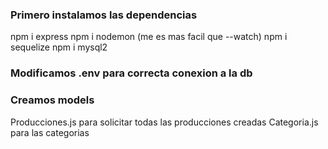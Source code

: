 ### Primero instalamos las dependencias
npm i express
npm i nodemon (me es mas facil que --watch)
npm i sequelize 
npm i mysql2

### Modificamos .env para correcta conexion a la db

### Creamos models
Producciones.js para solicitar todas las producciones creadas
Categoria.js para las categorias 